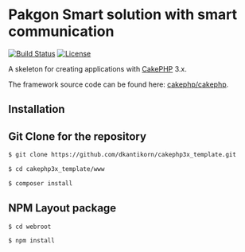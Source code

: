 # Pakgon Smart solution with smart communication

[![Build Status](https://img.shields.io/travis/cakephp/app/master.svg?style=flat-square)](https://travis-ci.org/cakephp/app)
[![License](https://img.shields.io/packagist/l/cakephp/app.svg?style=flat-square)](https://packagist.org/packages/cakephp/app)

A skeleton for creating applications with [CakePHP](https://cakephp.org) 3.x.

The framework source code can be found here: [cakephp/cakephp](https://github.com/cakephp/cakephp).

## Installation

## Git Clone for the repository

```bash
$ git clone https://github.com/dkantikorn/cakephp3x_template.git
```

```bash
$ cd cakephp3x_template/www
```

```bash
$ composer install
```

## NPM Layout package

```bash
$ cd webroot
```

```bash
$ npm install
```